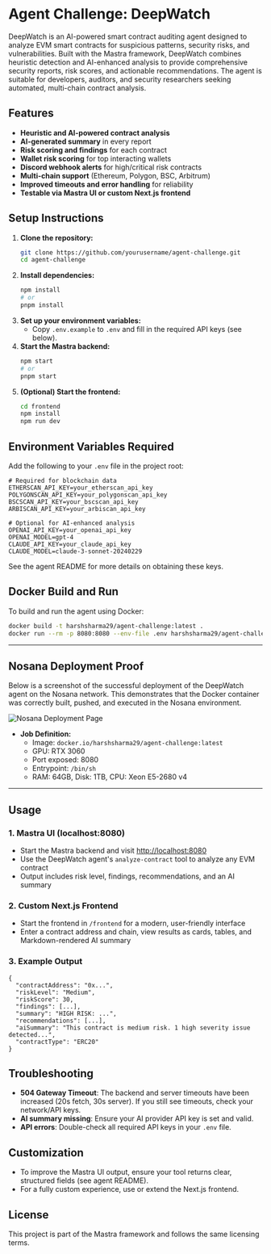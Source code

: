 # Agent Challenge: DeepWatch

DeepWatch is an AI-powered smart contract auditing agent designed to analyze EVM smart contracts for suspicious patterns, security risks, and vulnerabilities. Built with the Mastra framework, DeepWatch combines heuristic detection and AI-enhanced analysis to provide comprehensive security reports, risk scores, and actionable recommendations. The agent is suitable for developers, auditors, and security researchers seeking automated, multi-chain contract analysis.

## Features

- **Heuristic and AI-powered contract analysis**
- **AI-generated summary** in every report
- **Risk scoring and findings** for each contract
- **Wallet risk scoring** for top interacting wallets
- **Discord webhook alerts** for high/critical risk contracts
- **Multi-chain support** (Ethereum, Polygon, BSC, Arbitrum)
- **Improved timeouts and error handling** for reliability
- **Testable via Mastra UI or custom Next.js frontend**

## Setup Instructions

1. **Clone the repository:**
   ```sh
   git clone https://github.com/yourusername/agent-challenge.git
   cd agent-challenge
   ```
2. **Install dependencies:**
   ```sh
   npm install
   # or
   pnpm install
   ```
3. **Set up your environment variables:**
   - Copy `.env.example` to `.env` and fill in the required API keys (see below).
4. **Start the Mastra backend:**
   ```sh
   npm start
   # or
   pnpm start
   ```
5. **(Optional) Start the frontend:**
   ```sh
   cd frontend
   npm install
   npm run dev
   ```

## Environment Variables Required

Add the following to your `.env` file in the project root:

```env
# Required for blockchain data
ETHERSCAN_API_KEY=your_etherscan_api_key
POLYGONSCAN_API_KEY=your_polygonscan_api_key
BSCSCAN_API_KEY=your_bscscan_api_key
ARBISCAN_API_KEY=your_arbiscan_api_key

# Optional for AI-enhanced analysis
OPENAI_API_KEY=your_openai_api_key
OPENAI_MODEL=gpt-4
CLAUDE_API_KEY=your_claude_api_key
CLAUDE_MODEL=claude-3-sonnet-20240229
```

See the agent README for more details on obtaining these keys.

## Docker Build and Run

To build and run the agent using Docker:

```sh
docker build -t harshsharma29/agent-challenge:latest .
docker run --rm -p 8080:8080 --env-file .env harshsharma29/agent-challenge:latest
```

---

## Nosana Deployment Proof

Below is a screenshot of the successful deployment of the DeepWatch agent on the Nosana network. This demonstrates that the Docker container was correctly built, pushed, and executed in the Nosana environment.

![Nosana Deployment Page](assets/NosanaBuildersChallengeAgents.jpg)

- **Job Definition:**
  - Image: `docker.io/harshsharma29/agent-challenge:latest`
  - GPU: RTX 3060
  - Port exposed: 8080
  - Entrypoint: `/bin/sh`
  - RAM: 64GB, Disk: 1TB, CPU: Xeon E5-2680 v4

---

## Usage

### 1. Mastra UI (localhost:8080)
- Start the Mastra backend and visit [http://localhost:8080](http://localhost:8080)
- Use the DeepWatch agent's `analyze-contract` tool to analyze any EVM contract
- Output includes risk level, findings, recommendations, and an AI summary

### 2. Custom Next.js Frontend
- Start the frontend in `/frontend` for a modern, user-friendly interface
- Enter a contract address and chain, view results as cards, tables, and Markdown-rendered AI summary

### 3. Example Output

```
{
  "contractAddress": "0x...",
  "riskLevel": "Medium",
  "riskScore": 30,
  "findings": [...],
  "summary": "HIGH RISK: ...",
  "recommendations": [...],
  "aiSummary": "This contract is medium risk. 1 high severity issue detected...",
  "contractType": "ERC20"
}
```

## Troubleshooting

- **504 Gateway Timeout**: The backend and server timeouts have been increased (20s fetch, 30s server). If you still see timeouts, check your network/API keys.
- **AI summary missing**: Ensure your AI provider API key is set and valid.
- **API errors**: Double-check all required API keys in your `.env` file.

## Customization

- To improve the Mastra UI output, ensure your tool returns clear, structured fields (see agent README).
- For a fully custom experience, use or extend the Next.js frontend.

## License

This project is part of the Mastra framework and follows the same licensing terms.
